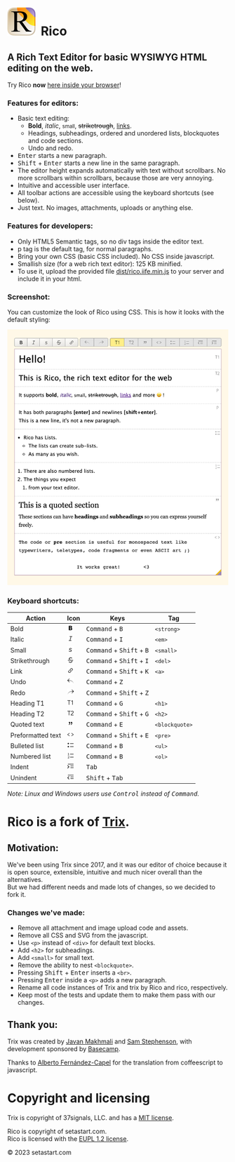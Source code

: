 # <img style="margin-right: 0.2em;" src="assets/gfx/icon-rico/icon-rico-512.png" alt="Rico Logo" width="64" height="64"> Rico

## A Rich Text Editor for basic WYSIWYG HTML editing on the web.


Try Rico **now** [here inside your browser](https://setastart.com/en/rico)!


### Features for editors:
- Basic text editing:
  - <strong>Bold</strong>, <em>italic</em>, <small>small</small>, <del>striketrough</del>, [links](https://setastart.com/en/rico).
  - Headings, subheadings, ordered and unordered lists, blockquotes and code sections.
  - Undo and redo.
- <kbd>Enter</kbd> starts a new paragraph.
- <kbd>Shift</kbd> + <kbd>Enter</kbd> starts a new line in the same paragraph.
- The editor height expands automatically with text without scrollbars. No more scrollbars within scrollbars, because those are very annoying.
- Intuitive and accessible user interface.
- All toolbar actions are accessible using the keyboard shortcuts (see below).
- Just text. No images, attachments, uploads or anything else.


### Features for developers:
- Only HTML5 Semantic tags, so no div tags inside the editor text.
- p tag is the default tag, for normal paragraphs.
- Bring your own CSS (basic CSS included). No CSS inside javascript.
- Smallish size (for a web rich text editor): 125 KB minified.
- To use it, upload the provided file [dist/rico.iife.min.js](dist/rico.iife.min.js) to your server and include it in your html.


### Screenshot:

You can customize the look of Rico using CSS. This is how it looks with the default styling:

<img src="design/Screenshot - Rico Text Editor - Setastart.com.png" alt="Screenshot" width="640">

### Keyboard shortcuts:

| Action            | Icon                                                                         | Keys                                                 | Tag            |
|-------------------|------------------------------------------------------------------------------|------------------------------------------------------|----------------|
| Bold              | <img width="16" alt="Bold" src="assets/gfx/rico/rico-bold.png">              | <kbd>Command</kbd> + <kbd>B</kbd>                    | `<strong>`     |
| Italic            | <img width="16" alt="Italic" src="assets/gfx/rico/rico-italic.png">          | <kbd>Command</kbd> + <kbd>I</kbd>                    | `<em>`         |
| Small             | <img width="16" alt="Small" src="assets/gfx/rico/rico-small.png">            | <kbd>Command</kbd> + <kbd>Shift</kbd> + <kbd>B</kbd> | `<small>`      |
| Strikethrough     | <img width="16" alt="Striketrough" src="assets/gfx/rico/rico-strike.png">    | <kbd>Command</kbd> + <kbd>Shift</kbd> + <kbd>I</kbd> | `<del>`        |
| Link              | <img width="16" alt="Link" src="assets/gfx/rico/rico-link.png">              | <kbd>Command</kbd> + <kbd>Shift</kbd> + <kbd>K</kbd> | `<a>`          |
| Undo              | <img width="16" alt="Undo" src="assets/gfx/rico/rico-undo.png">              | <kbd>Command</kbd> + <kbd>Z</kbd>                    |                |
| Redo              | <img width="16" alt="Redo" src="assets/gfx/rico/rico-redo.png">              | <kbd>Command</kbd> + <kbd>Shift</kbd> + <kbd>Z</kbd> |                |
| Heading T1        | <img width="16" alt="Heading T1" src="assets/gfx/rico/rico-t1.png">          | <kbd>Command</kbd> + <kbd>G</kbd>                    | `<h1>`         |
| Heading T2        | <img width="16" alt="Subheading T2" src="assets/gfx/rico/rico-t2.png">       | <kbd>Command</kbd> + <kbd>Shift</kbd> + <kbd>G</kbd> | `<h2>`         |
| Quoted text       | <img width="16" alt="Quoted text" src="assets/gfx/rico/rico-quote.png">      | <kbd>Command</kbd> + <kbd>E</kbd>                    | `<blockquote>` |
| Preformatted text | <img width="16" alt="Preformatted text" src="assets/gfx/rico/rico-code.png"> | <kbd>Command</kbd> + <kbd>Shift</kbd> + <kbd>E</kbd> | `<pre>`        |
| Bulleted list     | <img width="16" alt="Bulleted list" src="assets/gfx/rico/rico-bullets.png">  | <kbd>Command</kbd> + <kbd>B</kbd>                    | `<ul>`         |
| Numbered list     | <img width="16" alt="Numbered list" src="assets/gfx/rico/rico-numbers.png">  | <kbd>Command</kbd> + <kbd>B</kbd>                    | `<ol>`         |
| Indent            | <img width="16" alt="Indent" src="assets/gfx/rico/rico-indent.png">          | <kbd>Tab</kbd>                                       |                |
| Unindent          | <img width="16" alt="Unindent" src="assets/gfx/rico/rico-unindent.png">      | <kbd>Shift</kbd> + <kbd>Tab</kbd>                    |                |

*Note: Linux and Windows users use <kbd>Control</kbd> instead of <kbd>Command</kbd>.*



# Rico is a fork of [Trix](https://github.com/basecamp/rico).


## Motivation:
We've been using Trix since 2017, and it was our editor of choice because it is open source, extensible, intuitive and much nicer overall than the alternatives.  
But we had different needs and made lots of changes, so we decided to fork it.


### Changes we've made:
- Remove all attachment and image upload code and assets.
- Remove all CSS and SVG from the javascript.
- Use `<p>` instead of `<div>` for default text blocks.
- Add `<h2>` for subheadings.
- Add `<small>` for small text.
- Remove the ability to nest `<blockquote>`.
- Pressing <kbd>Shift</kbd> + <kbd>Enter</kbd> inserts a `<br>`.
- Pressing <kbd>Enter</kbd> inside a `<p>` adds a new paragraph.
- Rename all code instances of Trix and trix by Rico and rico, respectively.
- Keep most of the tests and update them to make them pass with our changes.


## Thank you:

Trix was created by [Javan Makhmali](https://twitter.com/javan) and [Sam Stephenson](https://twitter.com/sstephenson), with development sponsored by [Basecamp](https://basecamp.com/).

Thanks to [Alberto Fernández-Capel](https://github.com/afcapel) for the translation from coffeescript to javascript.


# Copyright and licensing

Trix is copyright of 37signals, LLC. and has a [MIT license](/LICENSE-TRIX).

Rico is copyright of setastart.com.   
Rico is licensed with the [EUPL 1.2 license](/LICENSE).

© 2023 setastart.com
